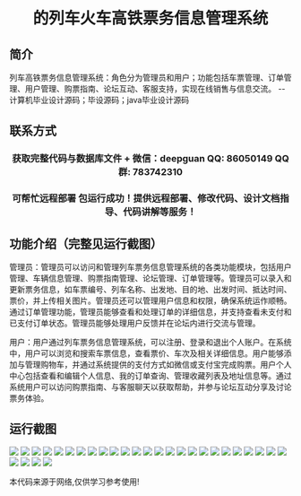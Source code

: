 <p><h1 align="center">的列车火车高铁票务信息管理系统</h1></p>

## 简介
列车高铁票务信息管理系统：角色分为管理员和用户；功能包括车票管理、订单管理、用户管理、购票指南、论坛互动、客服支持，实现在线销售与信息交流。    --计算机毕业设计源码；毕设源码；java毕业设计源码


## 联系方式
<p><h3 align="center">获取完整代码与数据库文件 + 微信：deepguan QQ: 86050149 QQ群: 783742310</h3></p>
<p><h3 align="center">可帮忙远程部署 包运行成功！提供远程部署、修改代码、设计文档指导、代码讲解等服务！</h3></p>

## 功能介绍（完整见运行截图）
管理员：管理员可以访问和管理列车票务信息管理系统的各类功能模块，包括用户管理、车辆信息管理、购票指南管理、论坛管理、订单管理等。管理员可以录入和更新票务信息，如车票编号、列车名称、出发地、目的地、出发时间、抵达时间、票价，并上传相关图片。管理员还可以管理用户信息和权限，确保系统运作顺畅。通过订单管理功能，管理员能够查看和处理订单的详细信息，并支持查看未支付和已支付订单状态。管理员能够处理用户反馈并在论坛内进行交流与管理。

用户：用户通过列车票务信息管理系统，可以注册、登录和退出个人账户。在系统中，用户可以浏览和搜索车票信息，查看票价、车次及相关详细信息。用户能够添加与管理购物车，并通过系统提供的支付方式如微信或支付宝完成购票。用户个人中心包括查看和编辑个人信息、我的订单查询、管理收藏列表及地址信息等。通过系统用户可以访问购票指南、与客服聊天以获取帮助，并参与论坛互动分享及讨论票务体验。


## 运行截图
![](img/001.jpg)
![](img/002.jpg)
![](img/003.jpg)
![](img/004.jpg)
![](img/005.jpg)
![](img/006.jpg)
![](img/007.jpg)
![](img/008.jpg)
![](img/009.jpg)
![](img/010.jpg)
![](img/011.jpg)
![](img/012.jpg)
![](img/013.jpg)
![](img/014.jpg)
![](img/015.jpg)
![](img/016.jpg)
![](img/017.jpg)
![](img/018.jpg)
![](img/019.jpg)
![](img/020.jpg)
![](img/021.jpg)
![](img/022.jpg)
![](img/023.jpg)
![](img/024.jpg)
![](img/025.jpg)
![](img/026.jpg)
![](img/027.jpg)
![](img/028.jpg)
![](img/029.jpg)

<p>本代码来源于网络,仅供学习参考使用!</p>
